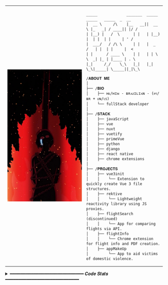 <table>
  <tr>
    <td style="width: 50%;">
       <img src="https://github.com/DevPatrickSousa/DevPatrickSousa/blob/main/gowther.jpg" alt="Gowther" style="width: 200%; border: none;"/>
    </td>
    <td style="width: 50%; vertical-align: top;">
      <p style="font-family: monospace; font-size: 16px;">
       
    _____             _______  _____   _____   _____  _  __
    |  __ \     /\    |__   __||  __ \ |_   _| / ____|| |/ /
    | |__) |   /  \      | |   | |__) |  | |  | |     | ' /
    |  ___/   / /\ \     | |   |  _  /   | |  | |     |  <
    | |      / ____ \    | |   | | \ \  _| |_ | |____ | . \
    |_|     /_/    \_\   |_|   |_|  \_\|_____| \_____||_|\_\




</p>

    /𝐀𝐁𝐎𝐔𝐓 𝐌𝐄
    │
    ├── /𝐁𝐈𝐎
    │    ├── ʜᴇ/ʜɪᴍ - ʙʀᴀᴢɪʟɪᴀɴ - (ᴘᴛ/ʙʀ + ᴇɴ/ᴜꜱ)
    │    └── fullStack developer
    │
    ├── /𝐒𝐓𝐀𝐂𝐊
    │    ├── javaScript
    │    ├── vue
    │    ├── nuxt
    │    ├── vuetify
    │    ├── primeVue
    │    ├── python
    │    ├── django
    │    ├── react native
    │    ├── chrome extensions
    │
    ├── /𝐏𝐑𝐎𝐉𝐄𝐂𝐓𝐒
    │    ├── vue3init
    │    │    └── Extension to quickly create Vue 3 file structures.
    │    ├── rektive
    │    │    └── Lightweight reactivity library using JS proxies.
    │    ├── flightSearch (discontinued)
    │    │    └── App for comparing flights via API.
    │    ├── flightInfo
    │    │    └── Chrome extension for flight info and PDF creation.
    │    ├── appMakeUp
    │         └── App to aid victims of domestic violence.
        
  </tr>
</table>

<details>
<summary> ━━━━━━━━━━━━━━━━━━━━━━━━━━━━ 𝑪𝒐𝒅𝒆 𝑺𝒕𝒂𝒕𝒔 ━━━━━━━━━━━━━━━━━━━━━━━━━━━━ </summary>
<br>
 <img src="https://github-readme-stats.vercel.app/api?username=DevPatrickSousa&hide_title=false&hide_rank=false&show_icons=true&include_all_commits=true&count_private=true&disable_animations=false&theme=nord&locale=en&hide_border=true&order=1&bg_color=#151B23&text_color=ffffff" height="163" alt="stats graph"  />
<br>
</details>





                                                                                                          
                                                                                                          
